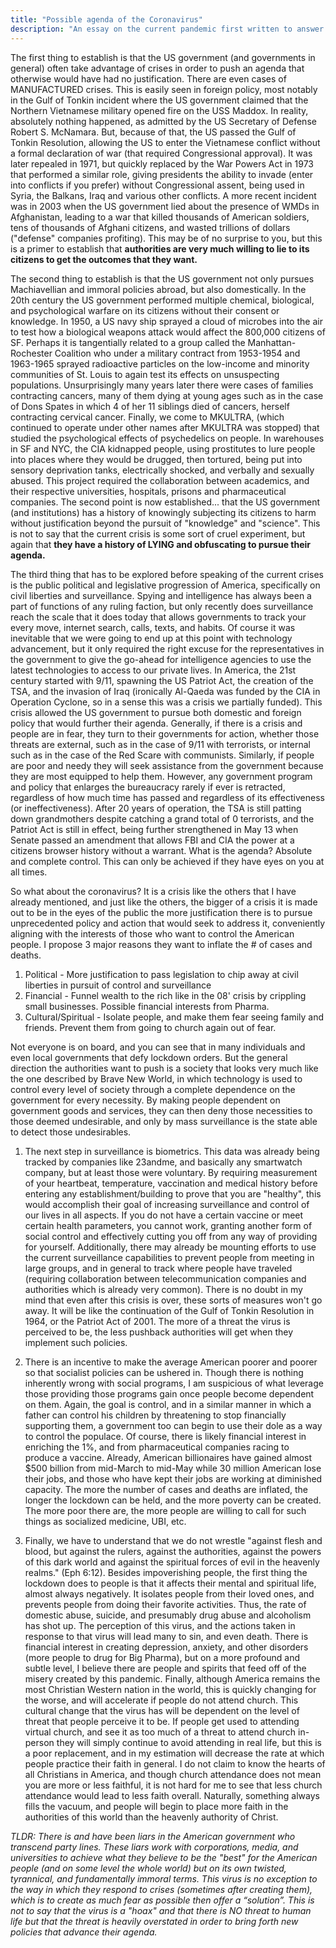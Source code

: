 ```yaml
---
title: "Possible agenda of the Coronavirus"
description: "An essay on the current pandemic first written to answer a question that a dear one of mine had to ask about why there would be incentive to inflate coronavirus case numbers, and to instill fear in the populace. "
---
```


The first thing to establish is that the US government (and governments in general) often take advantage of crises in order to push an agenda that otherwise would have had no justification. There are even cases of MANUFACTURED crises. This is easily seen in foreign policy, most notably in the Gulf of Tonkin incident where the US government claimed that the Northern Vietnamese military opened fire on the USS Maddox. In reality, absolutely nothing happened, as admitted by the US Secretary of Defense Robert S. McNamara. But, because of that, the US passed the Gulf of Tonkin Resolution, allowing the US to enter the Vietnamese conflict without a formal declaration of war (that required Congressional approval). It was later repealed in 1971, but quickly replaced by the War Powers Act in 1973 that performed a similar role, giving presidents the ability to invade (enter into conflicts if you prefer) without Congressional assent, being used in Syria, the Balkans, Iraq and various other conflicts. A more recent incident was in 2003 when the US government lied about the presence of WMDs in Afghanistan, leading to a war that killed thousands of American soldiers, tens of thousands of Afghani citizens, and wasted trillions of dollars ("defense" companies profiting). This may be of no surprise to you, but this is a primer to establish that **authorities are very much willing to lie to its citizens to get the outcomes that they want.**

  The second thing to establish is that the US government not only pursues Machiavellian and immoral policies abroad, but also domestically. In the 20th century the US government performed multiple chemical, biological, and psychological warfare on its citizens without their consent or knowledge. In 1950, a US navy ship sprayed a cloud of microbes into the air to test how a biological weapons attack would affect the 800,000 citizens of SF. Perhaps it is tangentially related to a group called the Manhattan-Rochester Coalition who under a military contract from 1953-1954 and 1963-1965 sprayed radioactive particles on the low-income and minority communities of St. Louis to again test its effects on unsuspecting populations. Unsurprisingly many years later there were cases of families contracting cancers, many of them dying at young ages such as in the case of Dons Spates in which 4 of her 11 siblings died of cancers, herself contracting cervical cancer. Finally, we come to MKULTRA, (which continued to operate under other names after MKULTRA was stopped) that studied the psychological effects of psychedelics on people. In warehouses in SF and NYC, the CIA kidnapped people, using prostitutes to lure people into places where they would be drugged, then tortured, being put into sensory deprivation tanks, electrically shocked, and verbally and sexually abused. This project required the collaboration between academics, and their respective universities, hospitals, prisons and pharmaceutical companies. The second point is now established... that the US government (and institutions) has a history of knowingly subjecting its citizens to harm without justification beyond the pursuit of "knowledge" and "science". This is not to say that the current crisis is some sort of cruel experiment, but again that **they have a history of LYING and obfuscating to pursue their agenda.**

  The third thing that has to be explored before speaking of the current crises is the public political and legislative progression of America, specifically on civil liberties and surveillance. Spying and intelligence has always been a part of functions of any ruling faction, but only recently does surveillance reach the scale that it does today that allows governments to track your every move, internet search, calls, texts, and habits. Of course it was inevitable that we were going to end up at this point with technology advancement, but it only required the right excuse for the representatives in the government to give the go-ahead for intelligence agencies to use the latest technologies to access to our private lives. In America, the 21st century started with 9/11, spawning the US Patriot Act, the creation of the TSA, and the invasion of Iraq (ironically Al-Qaeda was funded by the CIA in Operation Cyclone, so in a sense this was a crisis we partially funded). This crisis allowed the US government to pursue both domestic and foreign policy that would further their agenda. Generally, if there is a crisis and people are in fear, they turn to their governments for action, whether those threats are external, such as in the case of 9/11 with terrorists, or internal such as in the case of the Red Scare with communists. Similarly, if people are poor and needy they will seek assistance from the government because they are most equipped to help them. However, any government program and policy that enlarges the bureaucracy rarely if ever is retracted, regardless of how much time has passed and regardless of its effectiveness (or ineffectiveness).  After 20 years of operation, the TSA is still patting down grandmothers despite catching a grand total of 0 terrorists, and the Patriot Act is still in effect, being further strengthened in May 13 when Senate passed an amendment that allows FBI and CIA the power at a citizens browser history without a warrant. What is the agenda? Absolute and complete control. This can only be achieved if they have eyes on you at all times.

  So what about the coronavirus? It is a crisis like the others that I have already mentioned, and just like the others, the bigger of a crisis it is made out to be in the eyes of the public the more justification there is to pursue unprecedented policy and action that would seek to address it, conveniently aligning with the interests of those who want to control the American people. I propose 3 major reasons they want to inflate the # of cases and deaths.

1. Political - More justification to pass legislation to chip away at civil liberties in pursuit of control and surveillance
2. Financial - Funnel wealth to the rich like in the 08' crisis by crippling small businesses. Possible financial interests from Pharma.
3. Cultural/Spiritual - Isolate people, and make them fear seeing family and friends. Prevent them from going to church again out of fear.

Not everyone is on board, and you can see that in many individuals and even local governments that defy lockdown orders. But the general direction the authorities want to push is a society that looks very much like the one described by Brave New World, in which technology is used to control every level of society through a complete dependence on the government for every necessity. By making people dependent on government goods and services, they can then deny those necessities to those deemed undesirable, and only by mass surveillance is the state able to detect those undesirables.  

  1. The next step in surveillance is biometrics. This data was already being tracked by companies like 23andme, and basically any smartwatch company, but at least those were voluntary. By requiring measurement of your heartbeat, temperature, vaccination and medical history before entering any establishment/building to prove that you are "healthy", this would accomplish their goal of increasing surveillance and control of our lives in all aspects. If you do not have a certain vaccine or meet certain health parameters, you cannot work, granting another form of social control and effectively cutting you off from any way of providing for yourself. Additionally, there may already be mounting efforts to use the current surveillance capabilities to prevent people from meeting in large groups, and in general to track where people have traveled (requiring collaboration between telecommunication companies and authorities which is already very common). There is no doubt in my mind that even after this crisis is over, these sorts of measures won't go away. It will be like the continuation of the Gulf of Tonkin Resolution in 1964, or the Patriot Act of 2001. The more of a threat the virus is perceived to be, the less pushback authorities will get when they implement such policies.

2. There is an incentive to make the average American poorer and poorer so that socialist policies can be ushered in. Though there is nothing inherently wrong with social programs, I am suspicious of what leverage those providing those programs gain once people become dependent on them. Again, the goal is control, and in a similar manner in which a father can control his children by threatening to stop financially supporting them, a government too can begin to use their dole as a way to control the populace. Of course, there is likely financial interest in enriching the 1%, and from pharmaceutical companies racing to produce a vaccine. Already, American billionaires have gained almost $500 billion from mid-March to mid-May while 30 million American lose their jobs, and those who have kept their jobs are working at diminished capacity. The more the number of cases and deaths are inflated, the longer the lockdown can be held, and the more poverty can be created. The more poor there are, the more people are willing to call for such things as socialized medicine, UBI, etc.

  3. Finally, we have to understand that we do not wrestle "against flesh and blood, but against the rulers, against the authorities, against the powers of this dark world and against the spiritual forces of evil in the heavenly realms." (Eph 6:12).  Besides impoverishing people, the first thing the lockdown does to people is that it affects their mental and spiritual life, almost always negatively. It isolates people from their loved ones, and prevents people from doing their favorite activities. Thus, the rate of domestic abuse, suicide, and presumably drug abuse and alcoholism has shot up. The perception of this virus, and the actions taken in response to that virus will lead many to sin, and even death. There is financial interest in creating depression, anxiety, and other disorders (more people to drug for Big Pharma), but on a more profound and subtle level, I believe there are people and spirits that feed off of the misery created by this pandemic. Finally, although America remains the most Christian Western nation in the world, this is quickly changing for the worse, and will accelerate if people do not attend church. This cultural change that the virus has will be dependent on the level of threat that people perceive it to be. If people get used to attending virtual church, and see it as too much of a threat to attend church in-person they will simply continue to avoid attending in real life, but this is a poor replacement, and in my estimation will decrease the rate at which people practice their faith in general. I do not claim to know the hearts of all Christians in America, and though church attendance does not mean you are more or less faithful, it is not hard for me to see that less church attendance would lead to less faith overall. Naturally, something always fills the vacuum, and people will begin to place more faith in the authorities of this world than the heavenly authority of Christ.

*TLDR: There is and have been liars in the American government who transcend party lines. These liars work with corporations, media, and universities to achieve what they believe to be the "best" for the American people (and on some level the whole world) but on its own twisted, tyrannical, and fundamentally immoral terms. This virus is no exception to the way in which they respond to crises (sometimes after creating them), which is to create as much fear as possible then offer a “solution”. This is not to say that the virus is a "hoax" and that there is NO threat to human life but that the threat is heavily overstated in order to bring forth new policies that advance their agenda.*
